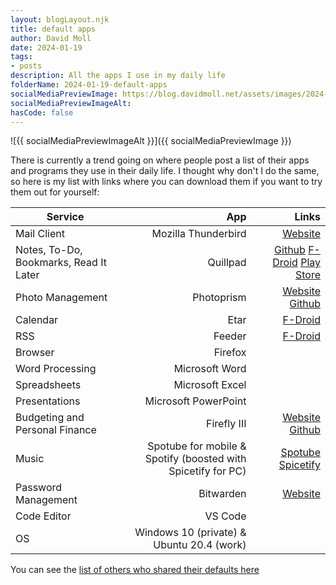 ```yaml
---
layout: blogLayout.njk
title: default apps
author: David Moll
date: 2024-01-19
tags: 
- posts
description: All the apps I use in my daily life
folderName: 2024-01-19-default-apps
socialMediaPreviewImage: https://blog.davidmoll.net/assets/images/2024-01-19-default-apps/cover.png
socialMediaPreviewImageAlt: 
hasCode: false
---
```


![{{ socialMediaPreviewImageAlt }}]({{ socialMediaPreviewImage }})

There is currently a trend going on where people post a list of their apps and programs they use in their daily life. I thought why don't I do the same, so here is my list with links where you can download them if you want to try them out for yourself:

| Service                               | App                                              | Links                                                                                      |
| ------------------------------------- |--------:| ---------: |
| Mail Client                           | Mozilla Thunderbird                              | [Website](https://www.thunderbird.net/en-US/)                                              |
| Notes, To-Do, Bookmarks, Read It Later | Quillpad                                         | [Github](https://github.com/quillpad/quillpad) [F-Droid](https://f-droid.org/packages/io.github.quillpad/) [Play Store](https://play.google.com/store/apps/details?id=io.github.quillpad) |
| Photo Management                      | Photoprism                                       | [Website](https://www.photoprism.app/) [Github](https://github.com/photoprism/photoprism)  |
| Calendar                              | Etar                                             | [F-Droid](https://f-droid.org/packages/ws.xsoh.etar/)                                      |
| RSS                                   | Feeder                                           | [F-Droid](https://f-droid.org/en/packages/com.nononsenseapps.feeder/)                      |
| Browser                               | Firefox                                          |                                                                                           |
| Word Processing                       | Microsoft Word                                   |                                                                                           |
| Spreadsheets                          | Microsoft Excel                                  |                                                                                           |
| Presentations                         | Microsoft PowerPoint                             |                                                                                           |
| Budgeting and Personal Finance        | Firefly III                                      | [Website](https://www.firefly-iii.org/) [Github](https://github.com/firefly-iii/firefly-iii) |
| Music                                 | Spotube for mobile & Spotify (boosted with Spicetify for PC) | [Spotube](https://github.com/KRTirtho/spotube) [Spicetify](https://github.com/spicetify)   |
| Password Management                   | Bitwarden                                        | [Website](https://bitwarden.com/)                                                           |
| Code Editor                           | VS Code                                          |                                                                                           |
| OS                                    | Windows 10 (private) & Ubuntu 20.4 (work)         |                                                                                           |


You can see the [list of others who shared their defaults here](https://defaults.rknight.me/)